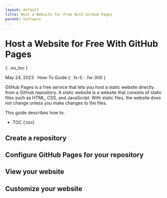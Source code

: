 ```yaml
---
layout: default
title: Host a Website for Free With GitHub Pages
parent: Software
---
```


# Host a Website for Free With GitHub Pages
{: .no_toc }

May 24, 2023 ∙ How-To Guide
{: .fs-5 : .fw-300 }

GitHub Pages is a free service that lets you host a static website directly from a GitHub repository. A static website is a website that consists of static files such as HTML, CSS, and JavaScript. With static files, the website does not change unless you make changes to the files.

This guide describes how to:

- TOC
{:toc}

## Create a repository

## Configure GitHub Pages for your repository

## View your website

## Customize your website
